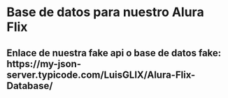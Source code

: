<h1>Base de datos para nuestro Alura Flix</h1>

<h2>Enlace de nuestra fake api o base de datos fake: https://my-json-server.typicode.com/LuisGLIX/Alura-Flix-Database/</h2>
